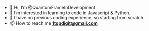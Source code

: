 - 👋 Hi, I’m @QuantumFrameInDevelopment
- 👀 I’m interested in learning to code in Javascript & Python.
- 💞️ I have no previous coding experience, so starting from scratch.
- 📫 How to reach me **1topdigit@gmail.com**

<!---
QuantumFrameInDevelopment/QuantumFrameInDevelopment is a ✨ special ✨ repository because its `README.md` (this file) appears on your GitHub profile.
You can click the Preview link to take a look at your changes.
--->
